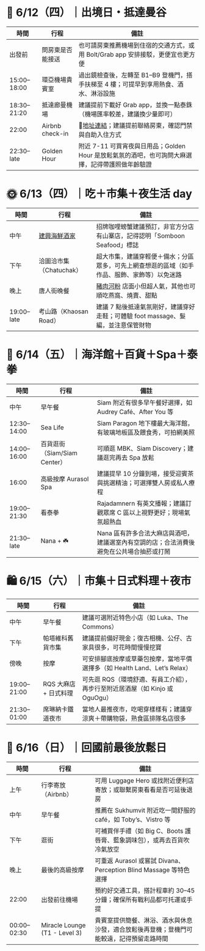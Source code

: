 # 🛫 6/12（四）｜出境日・抵達曼谷

| 時間          | 行程              | 備註                                                                       |
| ----------- | --------------- | ------------------------------------------------------------------------ |
| 出發前         | 問房東是否能接送        | 也可請房東推薦機場到住宿的交通方式，或用 Bolt/Grab app 安排接駁，更便宜也更方便                          |
| 15:00–18:00 | 環亞機場貴賓室         | 過出鏡檢查後，左轉至 B1–B9 登機門，搭手扶梯至 4 樓；可提早到享用熱食、酒水、淋浴設施                          |
| 18:30–21:20 | 抵達廊曼機場          | 建議提前下載好 Grab app，並換一點泰銖（機場匯率較差，建議換少量即可）                                  |
| 22:00       | Airbnb check-in | 📍[地址連結](https://maps.app.goo.gl/4PoEvrqSS1X3fKLa6)；建議提前聯絡房東，確認門禁與自助入住方式 |
| 22:30–late  | Golden Hour     | 附近 7-11 可買宵夜與日用品；Golden Hour 是放鬆氣氛的酒吧，也可詢問大麻選擇，記得帶護照做年齡驗證                |


# 🌞 6/13（四）｜吃＋市集＋夜生活 day

| 時間         | 行程                                           | 備註                                                                               |
| ---------- | -------------------------------------------- | -------------------------------------------------------------------------------- |
| 中午         | [建興海鮮酒家](https://www.somboonseafood.com/en/) | 招牌咖哩螃蟹建議預訂，非官方分店有山寨店，記得認明「Somboon Seafood」標誌                                     |
| 下午         | 洽圖洽市集（Chatuchak）                             | 超大市集，建議穿輕便＋備水；分區眾多，可先上網查想逛的區域（如手作品、服飾、家飾等）以免迷路                                   |
| 晚上         | 唐人街晚餐                                        | [豬肉河粉](https://maps.app.goo.gl/xav2bMMgVDTst8Zs8?g_st=ic) 店面小但超人氣，其他也可順吃燕窩、燒賣、甜點 |
| 19:00–late | 考山路（Khaosan Road）                            | 建議 7 點後抵達氣氛剛好，建議穿好走鞋；可體驗 foot massage、髮編，並注意保管財物                                 |


# 🐠 6/14（五）｜海洋館＋百貨＋Spa＋泰拳

| 時間          | 行程                     | 備註                                             |
| ----------- | ---------------------- | ---------------------------------------------- |
| 中午          | 早午餐                    | Siam 附近有很多早午餐好選擇，如 Audrey Café、After You 等     |
| 12:30–14:00 | Sea Life               | Siam Paragon 地下樓最大海洋館，有玻璃地板區及餵食秀，可拍網美照         |
| 14:00–16:00 | 百貨逛街（Siam/Siam Center） | 可順逛 MBK、Siam Discovery；建議逛完再去 Spa 放鬆           |
| 16:00       | 高級按摩 Aurasol Spa       | 建議提早 10 分鐘到場，接受迎賓茶與挑選精油；可選擇雙人房或私人療程            |
| 19:00–21:30 | 看泰拳                    | Rajadamnern 有英文播報；建議訂觀眾席 C 區以上視野更好；現場氣氛超熱血     |
| 21:30–late  | Nana + ☘️              | Nana 區有許多合法大麻店與酒吧，建議選室內有空調的店；合法消費後避免在公共場合抽菸或打鬧 |


# 🛍️ 6/15（六）｜市集＋日式料理＋夜市

| 時間          | 行程             | 備註                                               |
| ----------- | -------------- | ------------------------------------------------ |
| 中午          | 早午餐            | 建議可選附近特色小店（如 Luka、The Commons）                   |
| 下午          | 帕塔維科舊貨市集       | 建議提前備好現金；復古相機、公仔、古家具很多，可花時間慢慢挖寶                  |
| 傍晚          | 按摩             | 可安排腳底按摩或草藥包按摩，當地平價選擇多（如 Health Land、Let’s Relax） |
| 19:00–21:00 | RQS 大麻店 + 日式料理 | 可先逛 RQS（環境舒適、有員工介紹），再步行至附近居酒屋（如 Kinjo 或 OguOgu）  |
| 21:30–01:00 | 席琳納卡鐵道夜市       | 當地人最推夜市，吃喝穿樣樣有；建議穿涼爽＋帶購物袋，熟食區排隊名店很多              |


# 🎒 6/16（日）｜回國前最後放鬆日

| 時間          | 行程                            | 備註                                                    |
| ----------- | ----------------------------- | ----------------------------------------------------- |
| 上午          | 行李寄放（Airbnb）                  | 可用 Luggage Hero 或找附近便利店寄放；或聯繫房東看看是否可延後退房              |
| 中午          | 早午餐                           | 推薦在 Sukhumvit 附近吃一間舒服的 café，如 Toby’s、Vistro 等         |
| 下午          | 逛街                            | 可補買伴手禮（如 Big C、Boots 護唇膏、藍象調味包），或再去百貨吹冷氣放空            |
| 晚上          | 最後的高級按摩                       | 可重返 Aurasol 或嘗試 Divana、Perception Blind Massage 等特色選擇 |
| 22:00       | 出發前往機場                        | 預約好交通工具，搭計程車約 30–45 分鐘；確保所有戰利品都可托運或手提                 |
| 00:00–02:30 | Miracle Lounge (T1 - Level 3) | 貴賓室提供簡餐、淋浴、酒水與休息沙發，適合放鬆後再登機；登機門可能較遠，記得預留走路時間          |
